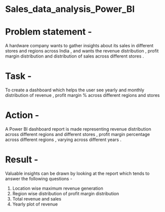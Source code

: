 # Sales_data_analysis_Power_BI

# Problem statement - 
A hardware company wants to gather insights about its sales in different stores and regions across India , and wants the revenue distribution , profit margin distribution and distribution of sales across different stores .
# Task - 
To create  a dashboard which helps the user see yearly and monthly distribution of revenue , profit margin % across different regions and stores 
# Action - 
A Power BI dashboard report is made representing revenue distribution across different regions and different stores , profit margin percentage across different regions , varying across different years . 
# Result - 
Valuable insights can be drawn by looking at the report which tends to answer the following questions - 
1. Location wise maximum revenue generation
2. Region wise distribution of profit margin distribution
3. Total revenue and sales
4. Yearly plot of revenue  
